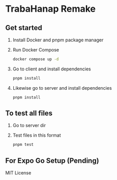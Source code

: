 # TrabaHanap Remake

## Get started


1. Install Docker and pnpm package manager
2. Run Docker Compose

   ```bash
   docker compose up -d
   ```
3. Go to client and install dependencies

   ```bash
   pnpm install
   ```
4. Likewise go to server and install dependencies

   ```bash
   pnpm install
   ```

## To test all files 

1. Go to server dir
2. Test files in this format

   ```bash
   pnpm test 
   ```

## For Expo Go Setup (Pending)

MIT License
